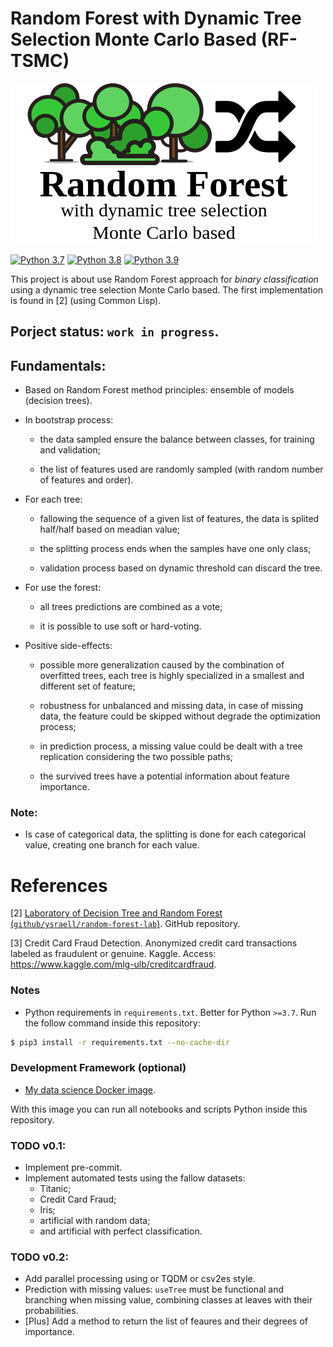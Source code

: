 # Random Forest with Dynamic Tree Selection Monte Carlo Based (RF-TSMC)
![](forest.png)

[![Python 3.7](https://img.shields.io/badge/Python-3.7-gree.svg)](https://www.python.org/downloads/release/python-370/)
[![Python 3.8](https://img.shields.io/badge/Python-3.8-gree.svg)](https://www.python.org/downloads/release/python-380/)
[![Python 3.9](https://img.shields.io/badge/Python-3.9-gree.svg)](https://www.python.org/downloads/release/python-390/)

This project is about use Random Forest approach for *binary classification* using a dynamic tree selection Monte Carlo based. The first implementation is found in [2] (using Common Lisp).

## Porject status: `work in progress`.

## Fundamentals:

- Based on Random Forest method principles: ensemble of models (decision trees).

- In bootstrap process:

    - the data sampled ensure the balance between classes, for training and validation;

    - the list of features used are randomly sampled (with random number of features and order).
    
- For each tree:

    - fallowing the sequence of a given list of features, the data is splited half/half based on meadian value;
    
    - the splitting process ends when the samples have one only class;
    
    - validation process based on dynamic threshold can discard the tree.
    
- For use the forest:

    - all trees predictions are combined as a vote;
    
    - it is possible to use soft or hard-voting.
    
- Positive side-effects:

    - possible more generalization caused by the combination of overfitted trees, each tree is highly specialized in a smallest and different set of feature;
    
    - robustness for unbalanced and missing data, in case of missing data, the feature could be skipped without degrade the optimization process;
    
    - in prediction process, a missing value could be dealt with a tree replication considering the two possible paths;
    
    - the survived trees have a potential information about feature importance.

### Note: 
   
- Is case of categorical data, the splitting is done for each categorical value, creating one branch for each value.

# References

[2] [Laboratory of Decision Tree and Random Forest (`github/ysraell/random-forest-lab`)](https://github.com/ysraell/random-forest-lab). GitHub repository.

[3] Credit Card Fraud Detection. Anonymized credit card transactions labeled as fraudulent or genuine. Kaggle. Access: <https://www.kaggle.com/mlg-ulb/creditcardfraud>.

### Notes

- Python requirements in `requirements.txt`. Better for Python `>=3.7`. Run the follow command inside this repository:

```bash
$ pip3 install -r requirements.txt --no-cache-dir
```

### Development Framework (optional)

- [My data science Docker image](https://github.com/ysraell/my-ds).

With this image you can run all notebooks and scripts Python inside this repository.

### TODO v0.1:

- Implement pre-commit.
- Implement automated tests using the fallow datasets:
    - Titanic;
    - Credit Card Fraud;
    - Iris;
    - artificial with random data;
    - and artificial with perfect classification.

### TODO v0.2:

- Add parallel processing using or TQDM or csv2es style.
- Prediction with missing values: `useTree` must be functional and branching when missing value, combining classes at leaves with their probabilities.
- [Plus] Add a method to return the list of feaures and their degrees of importance.

